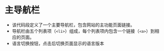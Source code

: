# 主导航栏

- 该代码段定义了一个主要导航栏，包含网站的主功能页面链接。
- 导航栏由五个列表项（`<li>`）组成，每个列表项内包含一个链接（`<a>`）到相应的页面。
- 语言切换按钮，点击后切换页面显示的语言版本
